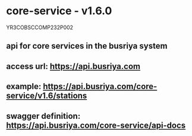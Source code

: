 # core-service - v1.6.0

YR3COBSCCOMP232P002

## api for core services in the busriya system

## access url: https://api.busriya.com

## example: https://api.busriya.com/core-service/v1.6/stations

## swagger definition: https://api.busriya.com/core-service/api-docs

